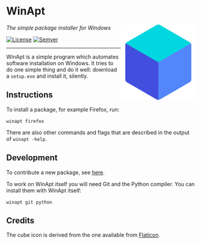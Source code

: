 # WinApt

<img src="misc/cube.png" align="right" width="200" height="200"/>

_The simple package installer for Windows_

[![License](https://img.shields.io/badge/license-GPL%203.0-blue.svg?style=flat)]((LICENSE))
[![Semver](https://img.shields.io/badge/version-v0.1-blue.svg?style=flat)]((#))

---

WinApt is a simple program which automates software installation on Windows. It tries to
do one simple thing and do it well: download a `setup.exe` and install it, silently.

## Instructions
To install a package, for example Firefox, run:

    winapt firefox

There are also other commands and flags that are described in the output of `winapt -help`.

## Development

To contribute a new package, see
[here](misc/registry.md).

To work on WinApt itself you will need Git and the Python compiler. You can
install them with WinApt itself:

    winapt git python


## Credits

The cube icon is derived from the one available from [Flaticon](https://flaticon.com/).
